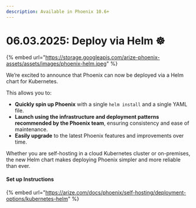 ```yaml
---
description: Available in Phoenix 10.6+
---
```


# 06.03.2025: Deploy via Helm ☸️

{% embed url="https://storage.googleapis.com/arize-phoenix-assets/assets/images/phoenix-helm.jpeg" %}

We’re excited to announce that Phoenix can now be deployed via a Helm chart for Kubernetes.

This allows you to:

* **Quickly spin up Phoenix** with a single `helm install` and a single YAML file.
* **Launch using the infrastructure and deployment patterns recommended by the Phoenix team**, ensuring consistency and ease of maintenance.
* **Easily upgrade** to the latest Phoenix features and improvements over time.

Whether you are self-hosting in a cloud Kubernetes cluster or on-premises, the new Helm chart makes deploying Phoenix simpler and more reliable than ever.

#### Set up Instructions

{% embed url="https://arize.com/docs/phoenix/self-hosting/deployment-options/kubernetes-helm" %}



